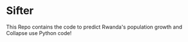 # Sifter
This Repo contains the code to predict Rwanda's population growth and Collapse use Python code!
